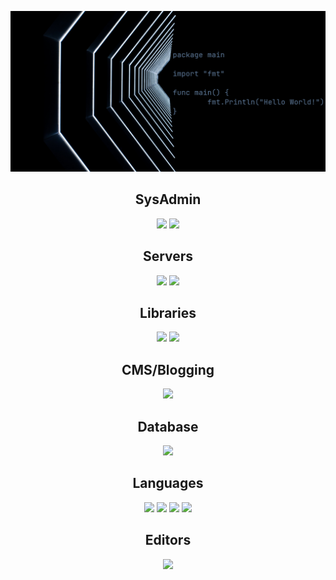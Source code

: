 
![GitHub Header](github-header.jpg "Header")


<h2 align="center">SysAdmin</h2>
<p align="center">
<img src="https://img.shields.io/badge/DigitalOcean-%230167ff.svg?style=flat&logo=digitalOcean&logoColor=white"/>
<img src="https://img.shields.io/badge/-Git-%23F05032?style=flat&logo=git&logoColor=%23ffffff"/>
</p>

<h2 align="center">Servers</h2>
<p align="center">
<img src="http://img.shields.io/badge/-NGINX-269539?style=flat&logo=nginx&logoColor=white"/>
<img src="http://img.shields.io/badge/-Apache-E11E27?style=flat&logo=apache"/>
</p>

<h2 align="center">Libraries</h2>
<p align="center">
<img src="http://img.shields.io/badge/-Bootstrap-7952B3?style=flat&logo=bootstrap&logoColor=white"/>
<img src="https://img.shields.io/badge/-Nodejs-black?style=flat&logo=Node.js"/>
</p>

<h2 align="center">CMS/Blogging</h2>
<p align="center">
<img src="http://img.shields.io/badge/-WordPress-0073AA?style=flat&logo=wordpress&logoColor=white"/>
</p>

<h2 align="center">Database</h2>
<p align="center">
<img src="https://img.shields.io/badge/MongoDB-%234ea94b.svg?style=flat&logo=mongodb&logoColor=white"/>
</p>

<h2 align="center">Languages</h2>
<p align="center">
<img src="https://img.shields.io/badge/-JavaScript-%23F7DF1C?style=flat&logo=javascript&logoColor=000000&labelColor=%23F7DF1C&color=%23FFCE5A"/>
<img src="https://img.shields.io/badge/-HTML5-%23E44D27?style=flat&logo=html5&logoColor=white"/>
<img src="https://img.shields.io/badge/-CSS3-%231572B6?style=flat&logo=css3"/>
<img src="http://img.shields.io/badge/-Python-0073AA?style=flat&logo=python&logoColor=white"/>
</p>

<h2 align="center">Editors</h2>
<p align="center">
<img src="https://img.shields.io/badge/Visual%20Studio%20Code-0078d7.svg?style=flat&logo=visual-studio-code&logoColor=white"/>

</p>

<!-- Must add:
Framework section
python
django
go
gin
YAML
JSON
jekyll
-->
